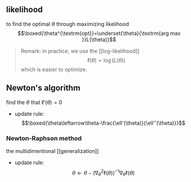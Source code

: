 ## likelihood 
to find the optimal $\theta$ through maximizing likelihood
$$\boxed{\theta^{\textrm{opt}}=\underset{\theta}{\textrm{arg max }}L(\theta)}$$
>Remark: in practice, we use the [[log-likelihood]] $$\ell(\theta)=\log(L(\theta))$$ which is easier to optimize.

## Newton's algorithm
find the $\theta$ that $\ell'(\theta)=0$
* update rule:
$$\boxed{\theta\leftarrow\theta-\frac{\ell'(\theta)}{\ell''(\theta)}}$$


### Newton-Raphson method
the multidimentional [[generalization]]
* update rule:
$$\theta\leftarrow\theta-\left(\nabla_\theta^2\ell(\theta)\right)^{-1}\nabla_\theta\ell(\theta)$$

